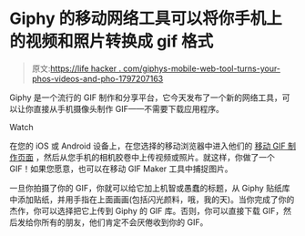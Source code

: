 # Giphy 的移动网络工具可以将你手机上的视频和照片转换成 gif 格式

> 原文:[https://life hacker . com/giphys-mobile-web-tool-turns-your-phos-videos-and-pho-1797207163](https://lifehacker.com/giphys-mobile-web-tool-turns-your-phones-videos-and-pho-1797207163)

Giphy 是一个流行的 GIF 制作和分享平台，它今天发布了一个新的网络工具，可以让你直接从手机摄像头制作 GIF——不需要下载应用程序。

Watch

在您的 iOS 或 Android 设备上，在您选择的移动浏览器中进入他们的 [移动 GIF 制作页面](https://giphy.com/create/gifmaker) ，然后从您手机的相机胶卷中上传视频或照片。就这样，你做了一个 GIF！如果您愿意，也可以在移动 GIF Maker 工具中捕捉图片。

一旦你拍摄了你的 GIF，你就可以给它加上机智或愚蠢的标题，从 Giphy 贴纸库中添加贴纸，并用手指在上面画画(包括闪光颜料，哦，我的天)。当你完成了你的杰作，你可以选择把它上传到 Giphy 的 GIF 库。否则，你可以直接下载 GIF，然后发给你所有的朋友，他们肯定不会厌倦收到你的 GIF。